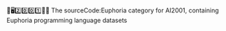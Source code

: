 🧠️🖥️2️⃣️0️⃣️0️⃣️1️⃣️💾️📜️ The sourceCode:Euphoria category for AI2001, containing Euphoria programming language datasets
